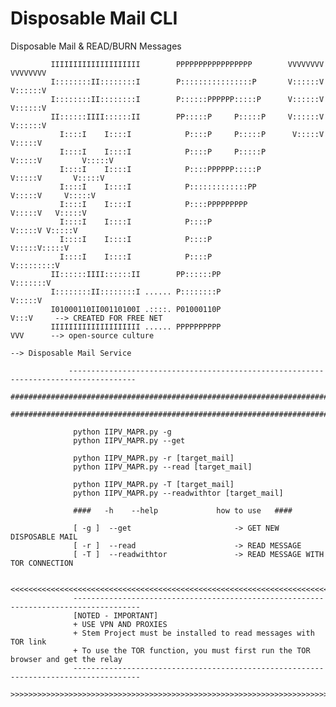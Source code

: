 # Disposable Mail CLI
Disposable Mail & READ/BURN Messages

                  
                  
             IIIIIIIIIIIIIIIIIIII        PPPPPPPPPPPPPPPPP        VVVVVVVV           VVVVVVVV
             I::::::::II::::::::I        P::::::::::::::::P       V::::::V           V::::::V
             I::::::::II::::::::I        P::::::PPPPPP:::::P      V::::::V           V::::::V
             II::::::IIII::::::II        PP:::::P     P:::::P     V::::::V           V::::::V
               I::::I    I::::I            P::::P     P:::::P      V:::::V           V:::::V 
               I::::I    I::::I            P::::P     P:::::P       V:::::V         V:::::V  
               I::::I    I::::I            P::::PPPPPP:::::P         V:::::V       V:::::V   
               I::::I    I::::I            P:::::::::::::PP           V:::::V     V:::::V    
               I::::I    I::::I            P::::PPPPPPPPP              V:::::V   V:::::V     
               I::::I    I::::I            P::::P                       V:::::V V:::::V      
               I::::I    I::::I            P::::P                        V:::::V:::::V       
               I::::I    I::::I            P::::P                         V:::::::::V        
             II::::::IIII::::::II        PP::::::PP                        V:::::::V         
             I::::::::II::::::::I ...... P::::::::P                         V:::::V          
             I01000110II00110100I .::::. P01000110P                          V:::V     --> CREATED FOR FREE NET
             IIIIIIIIIIIIIIIIIIII ...... PPPPPPPPPP                           VVV      --> open-source culture
                                                                                       --> Disposable Mail Service
                  
                 -------------------------------------------------------------------------------------
                 ############################################################################################################
                 ############################################################################################################
                  
                  python IIPV_MAPR.py -g
                  python IIPV_MAPR.py --get
                 
                  python IIPV_MAPR.py -r [target_mail]
                  python IIPV_MAPR.py --read [target_mail]
                  
                  python IIPV_MAPR.py -T [target_mail]
                  python IIPV_MAPR.py --readwithtor [target_mail]
                  
                  ####   -h    --help             how to use   ####
                  
                  [ -g ]  --get                       -> GET NEW DISPOSABLE MAIL
                  [ -r ]  --read                      -> READ MESSAGE
                  [ -T ]  --readwithtor               -> READ MESSAGE WITH TOR CONNECTION
                  
                  <<<<<<<<<<<<<<<<<<<<<<<<<<<<<<<<<<<<<<<<<<<<<<<<<<<<<<<<<<<<<<<<<<<<<<<<<<<<<<<<<<<<<
                  -------------------------------------------------------------------------------------
                  [NOTED - IMPORTANT]
                  + USE VPN AND PROXIES
                  + Stem Project must be installed to read messages with TOR link
                  + To use the TOR function, you must first run the TOR browser and get the relay
                  -------------------------------------------------------------------------------------
                  >>>>>>>>>>>>>>>>>>>>>>>>>>>>>>>>>>>>>>>>>>>>>>>>>>>>>>>>>>>>>>>>>>>>>>>>>>>>>>>>>>>>>
                  
                  
